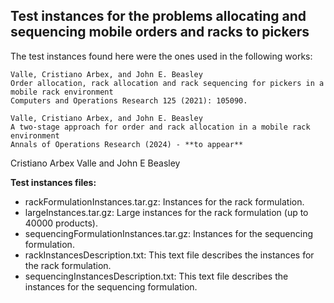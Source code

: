 ## Test instances for the problems allocating and sequencing mobile orders and racks to pickers

The test instances found here were the ones used in the following works:

```
Valle, Cristiano Arbex, and John E. Beasley
Order allocation, rack allocation and rack sequencing for pickers in a mobile rack environment
Computers and Operations Research 125 (2021): 105090.
```

```
Valle, Cristiano Arbex, and John E. Beasley
A two-stage approach for order and rack allocation in a mobile rack environment
Annals of Operations Research (2024) - **to appear**
```

Cristiano Arbex Valle and John E Beasley

**Test instances files:**

   - rackFormulationInstances.tar.gz: Instances for the rack formulation.
   - largeInstances.tar.gz: Large instances for the rack formulation (up to 40000 products).
   - sequencingFormulationInstances.tar.gz: Instances for the sequencing formulation.
   - rackInstancesDescription.txt: This text file describes the instances for the rack formulation.
   - sequencingInstancesDescription.txt: This text file describes the instances for the sequencing formulation. 
